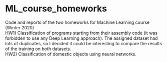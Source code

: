 # ML_course_homeworks  
Code and reports of the two homeworks for Machine Learning course (Winter 2020)  
HW1) Classification of programs starting from their assembly code (it was forbidden to use any Deep Learning approach). The assigned dataset had lots of duplicates, so I decided it could be interesting to compare the results of the training on both datasets.   
HW2) Classification of domestic objects using neural networks.
